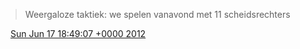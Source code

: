 > Weergaloze taktiek: we spelen vanavond met 11 scheidsrechters

<img src="../../media/tweet.ico" width="12" /> [Sun Jun 17 18:49:07 +0000 2012](https://twitter.com/DromerDenker/status/214429482185015297)